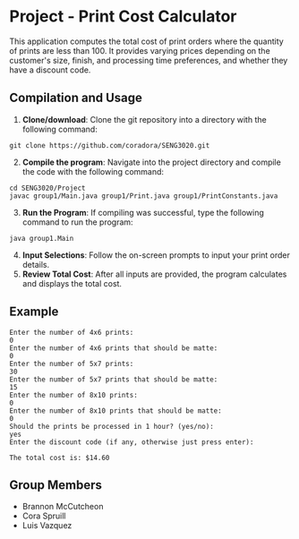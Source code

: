 # Project - Print Cost Calculator
This application computes the total cost of print orders where the quantity of prints are less than 100. It provides varying prices depending on the customer's size, finish, and processing time preferences, and whether they have a discount code.

## Compilation and Usage
1. **Clone/download**: Clone the git repository into a directory with the following command:
```
git clone https://github.com/coradora/SENG3020.git
```
2. **Compile the program**: Navigate into the project directory and compile the code with the following command:
```
cd SENG3020/Project
javac group1/Main.java group1/Print.java group1/PrintConstants.java
```
3. **Run the Program**: If compiling was successful, type the following command to run the program:
```
java group1.Main
```
4. **Input Selections**: Follow the on-screen prompts to input your print order details.
5. **Review Total Cost**: After all inputs are provided, the program calculates and displays the total cost.

## Example

```
Enter the number of 4x6 prints: 
0 
Enter the number of 4x6 prints that should be matte: 
0
Enter the number of 5x7 prints: 
30
Enter the number of 5x7 prints that should be matte: 
15
Enter the number of 8x10 prints: 
0
Enter the number of 8x10 prints that should be matte: 
0
Should the prints be processed in 1 hour? (yes/no): 
yes
Enter the discount code (if any, otherwise just press enter): 

The total cost is: $14.60
```

## Group Members
* Brannon McCutcheon
* Cora Spruill
* Luis Vazquez

